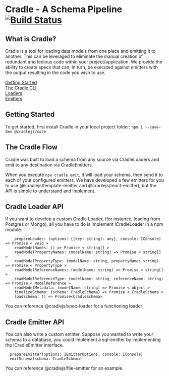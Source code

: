 # Cradle - A Schema Pipeline [![Build Status](https://dev.azure.com/gatewayapps/cradlejs/_apis/build/status/cradlejs.cradle?branchName=master)](https://dev.azure.com/gatewayapps/cradlejs/_build/latest?definitionId=46&branchName=master)

## What is Cradle?

Cradle is a tool for loading data models from one place and emitting it to another. This can be leveraged to eliminate the manual creation of redundant and tedious code within your project/application. We provide the ability to create specs that can, in turn, be executed against emitters with the output resulting in the code you wish to use.

[Getting Started](#getting-started)  
[The Cradle CLI](#the-cradle-cli)  
[Loaders](#cradle-loader-api)  
[Emitters](#cradle-emitter-api)

## Getting Started

To get started, first install Cradle in your local project folder:
`npm i --save-dev @cradlejs/core`

## The Cradle Flow

Cradle was built to load a schema from any source via CradleLoaders and emit to any destination via CradleEmitters.

When you execute `npx cradle emit`, it will load your schema, then send it to each of your configured emitters. We have developed a few emitters for you to use (@cradlejs/template-emitter and @cradlejs/react-emitter), but the API is simple to understand and implement.

## Cradle Loader API

If you want to develop a custom Cradle Loader, (for instance, loading from Postgres or Mongo), all you have to do is implement ICradleLoader in a npm module.

```
    prepareLoader: (options: {[key: string]: any}, console: IConsole) => Promise < void >
    readModelNames: () => Promise < string[] >
    readModelPropertyNames: (modelName: string) => Promise < string[] >
    readModelPropertyType: (modelName: string, propertyName: string) => Promise < PropertyType >
    readModelReferenceNames: (modelName: string) => Promise < string[] >
    readModelReferenceType: (modelName: string, referenceName: string) => Promise < ModelReference >
    readModelMetadata: (modelName: string) => Promise < object >
    finalizeSchema: (schema: CradleSchema) => Promise < CradleSchema >
    loadSchema: () => Promise<CradleSchema>
```

You can reference @cradlejs/spec-loader for a functioning loader

## Cradle Emitter API

You can also write a custom emitter. Suppose you wanted to write your schema to a database, you could implement a sql-emitter by implementing the ICradleEmitter interface.

```
  prepareEmitter(options: IEmitterOptions, console: IConsole)
  emitSchema(schema: CradleSchema)
```

You can reference @cradlejs/file-emitter for an example.
